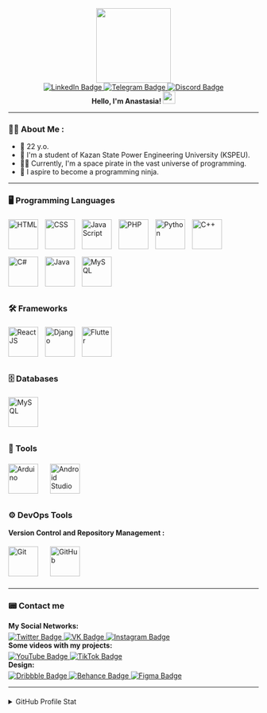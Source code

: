 <!-- Гифка -->
<div id="header" align="center">
  <img src="https://media.giphy.com/media/unQ3IJU2RG7DO/giphy.gif" width="150"/>
</div>

<!-- Ссылки на соц. сети -->
<div id="badges" align="center">
  <a href="https://www.linkedin.com/in/anastasia-cheremisova-ba692a2b6/">
    <img src="https://img.shields.io/badge/-linkedin-%230A66C2?style=for-the-badge&logo=linkedin&logoColor=white" alt="LinkedIn Badge"/>
  </a>
  <a href="https://t.me/space13pirate">
    <img src="https://img.shields.io/badge/-Telegram-%2326A5E4?style=for-the-badge&logo=Telegram&logoColor=white" alt="Telegram Badge"/>
  </a>
  <a href="https://discord.gg/RHH9qHZJ">
    <img src="https://img.shields.io/badge/-discord-%235865F2?style=for-the-badge&logo=discord&logoColor=white" alt="Discord Badge"/>
  </a>
</div>

<!-- Приветствие -->
<div id="header" align="center">
  <b> Hello, I'm Anastasia! </b>
  <img src="https://media.giphy.com/media/hvRJCLFzcasrR4ia7z/giphy.gif" width="25px"/>
</div>

---

<!-- Обо мне -->
### :woman_technologist: About Me :

- :ghost: 22 y.o.
- :ledger: I'm a student of Kazan State Power Engineering University (KSPEU).
- :pirate_flag: Currently, I'm a space pirate in the vast universe of programming.
- :ninja: I aspire to become a programming ninja.

---

<!-- Языки, фреймворки, базы данных и инструменты -->
### :desktop_computer: Programming Languages

<div id="devicon"> 
  <img src="https://cdn.jsdelivr.net/gh/devicons/devicon@latest/icons/html5/html5-original-wordmark.svg" title="HTML" alt="HTML" width="60" height="60" style="margin: 5px 10px 10px 0px;">
  <img src="https://cdn.jsdelivr.net/gh/devicons/devicon@latest/icons/css3/css3-original-wordmark.svg" title="CSS" alt="CSS" width="60" height="60" style="margin: 5px 10px 10px 0px;">
  <img src="https://cdn.jsdelivr.net/gh/devicons/devicon@latest/icons/javascript/javascript-original.svg" title="JavaScript" alt="JavaScript" width="60" height="60" style="margin: 5px 10px 10px 0px;">
  <img src="https://cdn.jsdelivr.net/gh/devicons/devicon@latest/icons/php/php-original.svg" title="PHP" alt="PHP" width="60" height="60" style="margin: 5px 10px 10px 0px;">
  <img src="https://cdn.jsdelivr.net/gh/devicons/devicon@latest/icons/python/python-original-wordmark.svg" title="Python" alt="Python" width="60" height="60" style="margin: 5px 10px 10px 0px;">
  <img src="https://cdn.jsdelivr.net/gh/devicons/devicon@latest/icons/cplusplus/cplusplus-original.svg" title="C++" alt="C++" width="60" height="60" style="margin: 5px 10px 10px 0px;">
  <img src="https://cdn.jsdelivr.net/gh/devicons/devicon@latest/icons/csharp/csharp-original.svg"  title="C#" alt="C#" width="60" height="60" style="margin: 5px 10px 10px 0px;">
  <img src="https://cdn.jsdelivr.net/gh/devicons/devicon@latest/icons/java/java-original-wordmark.svg" title="Java" alt="Java" width="60" height="60" style="margin: 5px 10px 10px 0px;">
  <img src="https://cdn.jsdelivr.net/gh/devicons/devicon@latest/icons/dart/dart-original-wordmark.svg" title="MySQL" alt="MySQL" width="60" height="60" style="margin: 5px 10px 10px 0px;">
</div>

### :hammer_and_wrench: Frameworks
<div id="devicon"> 
  <img src="https://cdn.jsdelivr.net/gh/devicons/devicon@latest/icons/react/react-original.svg" title="ReactJS" alt="ReactJS" width="60" height="60" style="margin: 5px 10px 10px 0px;">
  <img src="https://cdn.jsdelivr.net/gh/devicons/devicon@latest/icons/django/django-plain.svg" title="Django" alt="Django" width="60" height="60" style="margin: 5px 10px 10px 0px;">
  <img src="https://cdn.jsdelivr.net/gh/devicons/devicon@latest/icons/flutter/flutter-original.svg" title="Flutter" alt="Flutter" width="60" height="60" style="margin: 5px 10px 10px 0px;">
</div>

### :file_cabinet: Databases
<div id="devicon">
  <img src="https://cdn.jsdelivr.net/gh/devicons/devicon@latest/icons/mysql/mysql-original-wordmark.svg" title="MySQL" alt="MySQL" width="60" height="60" style="margin: 5px 10px 10px 0px;">
</div>

### :toolbox: Tools
<div id="devicon">
  <img src="https://cdn.jsdelivr.net/gh/devicons/devicon@latest/icons/arduino/arduino-original-wordmark.svg" title="Arduino" alt="Arduino" width="60" height="60" style="margin: 5px 20px 10px 0px;">
  <img src="https://cdn.jsdelivr.net/gh/devicons/devicon@latest/icons/androidstudio/androidstudio-original-wordmark.svg" title="Android Studio" alt="Android Studio" width="60" height="60" style="margin: 5px 10px 10px 0px;">
</div>

### :gear: DevOps Tools
<b> Version Control and Repository Management : </b>
<div id="devicon">
  <img src="https://cdn.jsdelivr.net/gh/devicons/devicon@latest/icons/git/git-original-wordmark.svg" title="Git" alt="Git" width="60" height="60" style="margin: 5px 20px 10px 0px;">
  <img src="https://cdn.jsdelivr.net/gh/devicons/devicon@latest/icons/github/github-original-wordmark.svg" title="GitHub" alt="GitHub" width="60" height="60" style="margin: 5px 10px 10px 0px;">
</div>

---

<!-- Ссылки на соц. сети -->
### :pager: Contact me

<div id="header" style="margin-bottom: 5px;">
  <b> My Social Networks: </b>
</div>
<div id="badges">
  <a href="https://twitter.com/north13nastya">
    <img src="https://img.shields.io/badge/-twitter-%23000000?style=for-the-badge&logo=x&logoColor=white" alt="Twitter Badge"/>
  </a>
  <a href="https://vk.com/north13anastasia">
    <img src="https://img.shields.io/badge/-vk-%230077FF?style=for-the-badge&logo=vk&logoColor=white" alt="VK Badge"/>
  </a>
  <a href="https://www.instagram.com/north13anastasia">
    <img src="https://img.shields.io/badge/-instagram-%23E4405F?style=for-the-badge&logo=instagram&logoColor=white" alt="Instagram Badge"/>
  </a>
</div>

<div id="header" style="margin-bottom: 5px;">
  <b> Some videos with my projects: </b>
</div>
<div id="badges">
  <a href="">
    <img src="https://img.shields.io/badge/-youtube-%23FF0000?style=for-the-badge&logo=youtube&logoColor=white" alt="YouTube Badge"/>
  </a>
  <a href="">
    <img src="https://img.shields.io/badge/-tiktok-%23000000?style=for-the-badge&logo=tiktok&logoColor=white" alt="TikTok Badge"/>
  </a>
</div>

<div id="header" style="margin-bottom: 5px;">
  <b> Design: </b>
</div>
<div id="badges">
  <a href="https://dribbble.com/space13pirate">
    <img src="https://img.shields.io/badge/-dribbble-%23EA4C89?style=for-the-badge&logo=dribbble&logoColor=white" alt="Dribbble Badge"/>
  </a>
  <a href="https://www.behance.net/space13pirate">
    <img src="https://img.shields.io/badge/-behance-%231769FF?style=for-the-badge&logo=behance&logoColor=white" alt="Behance Badge"/>
  </a>
  <a href="https://www.figma.com/@space13pirate">
    <img src="https://img.shields.io/badge/-figma-%23F24E1E?style=for-the-badge&logo=figma&logoColor=white" alt="Figma Badge"/>
  </a>
</div>

---

<details>

<summary style="margin-top: 20px;">GitHub Profile Stat</summary>

![space13pirate's Streak](http://github-profile-summary-cards.vercel.app/api/cards/profile-details?username=space13pirate&theme=blueberry)

![space13pirate's Streak](https://github-readme-streak-stats.herokuapp.com/?user=space13pirate&theme=blueberry&border_radius=5&hide_border=true&count_private=true)
![space13pirate's Stats](https://github-readme-stats.vercel.app/api?username=space13pirate&theme=blueberry&show_icons=true&border_radius=5&hide_border=true&count_private=true)

![space13pirate's Top Languages](https://github-readme-stats.vercel.app/api/top-langs/?username=space13pirate&theme=blueberry&show_icons=true&border_radius=5&hide_border=true&layout=compact)

</details>
